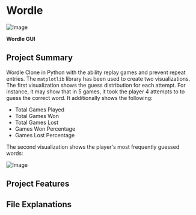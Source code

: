 # Wordle

![Image](https://github.com/user-attachments/assets/cace0bea-213c-4b20-9394-756b7eb8e5a0)

**Wordle GUI**

## Project Summary
Wordle Clone in Python with the ability replay games and prevent repeat entries. The `matplotlib` library has been used to create two visualizations. The first visualization shows the guess distribution for each attempt. For instance, it may show that in 5 games, it took the player 4 attempts to to guess the correct word. It additionally shows the following: 

- Total Games Played
- Total Games Won
- Total Games Lost
- Games Won Percentage
- Games Lost Percentage

The second visualization shows the player's most frequently guessed words:

![Image](https://github.com/user-attachments/assets/10c34b9a-aa11-4c18-93a8-aff8fd941b0c)


## Project Features



 
## File Explanations

